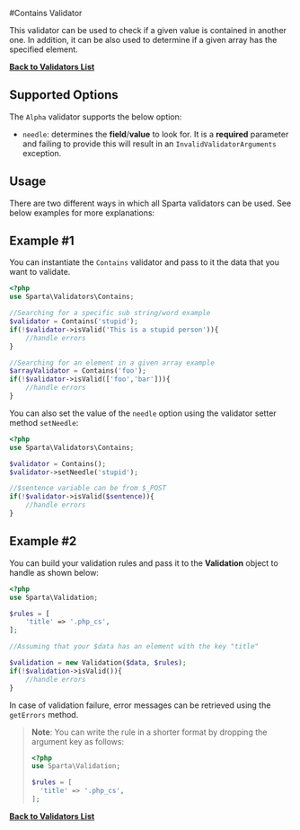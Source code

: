 #Contains Validator

This validator can be used to check if a given value is contained in another one. In addition, it can be also used to determine if a given array has the specified element.

[**Back to Validators List**](./reference.md#validators-list)

## Supported Options
The `Alpha` validator supports the below option:

* `needle`: determines the __field__/__value__ to look for. It is a __required__ parameter and failing to provide this will result in an `InvalidValidatorArguments` exception.


## Usage
There are two different ways in which all Sparta validators can be used. See below examples for more explanations:

## Example #1
You can instantiate the `Contains` validator and pass to it the data that you want to validate. 

```php
<?php
use Sparta\Validators\Contains;

//Searching for a specific sub string/word example
$validator = Contains('stupid');
if(!$validator->isValid('This is a stupid person')){ 
	//handle errors
}

//Searching for an element in a given array example
$arrayValidator = Contains('foo');
if(!$validator->isValid(['foo','bar'])){ 
	//handle errors
}


```
You can also set the value of the `needle` option using the validator setter method `setNeedle`:

```php
<?php
use Sparta\Validators\Contains;

$validator = Contains();
$validator->setNeedle('stupid');

//$sentence variable can be from $_POST
if(!$validator->isValid($sentence)){ 
	//handle errors
}
```

## Example #2
You can build your validation rules and pass it to the __Validation__ object to handle as shown below:

```php
<?php
use Sparta\Validation;

$rules = [
	'title' => '.php_cs',
];

//Assuming that your $data has an element with the key "title"

$validation = new Validation($data, $rules);
if(!$validation->isValid()){
	//handle errors
}

```
In case of validation failure, error messages can be retrieved using the `getErrors` method.

>__Note__: You can write the rule in a shorter format by dropping the argument key as follows:
>
>```php
><?php
>use Sparta\Validation;
>
>$rules = [
>	'title' => '.php_cs',
>];
>
>```

[**Back to Validators List**](./reference.md#validators-list)
